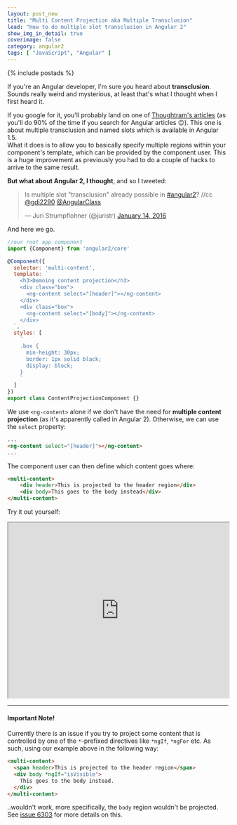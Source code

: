 ```yaml
---
layout: post_new
title: "Multi Content Projection aka Multiple Transclusion"
lead: "How to do multiple slot transclusion in Angular 2"
show_img_in_detail: true
coverimage: false
category: angular2
tags: [ "JavaScript", "Angular" ]
---
```


{% include postads %}

If you're an Angular developer, I'm sure you heard about **transclusion**. Sounds really weird and mysterious, at least that's what I thought when I first heard it.

If you google for it, you'll probably land on one of [Thoughtram's articles](http://blog.thoughtram.io/angular/2015/11/16/multiple-transclusion-and-named-slots.html) (as you'll do 90% of the time if you search for Angular articles :wink:). This one is about multiple transclusion and named slots which is available in Angular 1.5.  
What it does is to allow you to basically specify multiple regions within your component's template, which can be provided by the component user. This is a huge improvement as previously you had to do a couple of hacks to arrive to the same result.

**But what about Angular 2, I thought**, and so I tweeted:

<blockquote class="twitter-tweet" lang="en"><p lang="en" dir="ltr">Is multiple slot &quot;transclusion&quot; already possible in <a href="https://twitter.com/hashtag/angular2?src=hash">#angular2</a>? //cc <a href="https://twitter.com/gdi2290">@gdi2290</a> <a href="https://twitter.com/AngularClass">@AngularClass</a></p>&mdash; Juri Strumpflohner (@juristr) <a href="https://twitter.com/juristr/status/687740501299212288">January 14, 2016</a></blockquote>
<script async src="//platform.twitter.com/widgets.js" charset="utf-8"></script>

And here we go.

```javascript
//our root app component
import {Component} from 'angular2/core'

@Component({
  selector: 'multi-content',
  template: `
    <h3>Demoing content projection</h3>
    <div class="box">
      <ng-content select="[header]"></ng-content>
    </div>
    <div class="box">
      <ng-content select="[body]"></ng-content>
    </div>
  `,
  styles: [
    `
    .box {
      min-height: 30px;
      border: 1px solid black;
      display: block;
    }
    `
  ]
})
export class ContentProjectionComponent {}
```

We use `<ng-content>` alone if we don't have the need for **multiple content projection** (as it's apparently called in Angular 2). Otherwise, we can use the `select` property:

```html
...
<ng-content select="[header]"></ng-content>
...
```

The component user can then define which content goes where:

```html
<multi-content>
    <div header>This is projected to the header region</div>
    <div body>This goes to the body instead</div>
</multi-content>
```

Try it out yourself:

<iframe src="https://embed.plnkr.co/2UuSqSQt2CCRyhul1aNr/" width="100%" height="400px"> </iframe>

---

#### Important Note!

Currently there is an issue if you try to project some content that is controlled by one of the `*`-prefixed directives like `*ngIf`, `*ngFor` etc. As such, using our example above in the following way:

```html
<multi-content>
  <span header>This is projected to the header region</span>
  <div body *ngIf="isVisible">
    This goes to the body instead.
  </div>
</multi-content>
```

..wouldn't work, more specifically, the `body` region wouldn't be projected. See [issue 6303](https://github.com/angular/angular/issues/6303) for more details on this.

